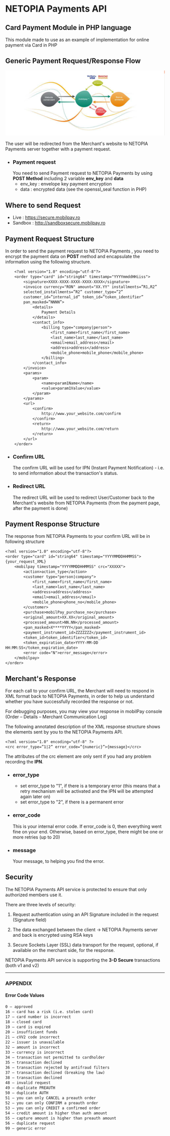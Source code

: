 # NETOPIA Payments API

## Card Payment Module in PHP language
This module made to use as an example of implementation for online payment via Card in PHP 

## Generic Payment Request/Response Flow
<img src="img/NETOPIA_Payments_flow.png">

The user will be redirected from the Merchant's website to NETOPIA Payments server together with a payment request.

- ### Payment request 
    You need to send Payment request to NETOPIA Payments by using **POST Method** including 2 variable **env_key** and **data**
    - env_key : envelope key
payment encryption
    - data : encrypted data
 (see the openssl_seal function in PHP)
    
## Where to send Request
- Live : https://secure.mobilpay.ro
- Sandbox : http://sandboxsecure.mobilpay.ro

## Payment Request Structure
In order to send the payment request to NETOPIA Payments , you need to encrypt the payment data on **POST** method and encapsulate the information using the following structure.  

        <?xml version="1.0" encoding="utf-8"?>
        <order type="card" id="string64" timestamp="YYYYmmddHHiiss">
            <signature>XXXX-XXXX-XXXX-XXXX-XXXX</signature>
            <invoice currency="RON" amount="XX.YY" installments=”R1,R2”
            selected_installments=”R2” customer_type=”2”
            customer_id=”internal_id” token_id=”token_identifier”
            pan_masked=”NNNN”>
                <details>
                    Payment Details
                </details>
                <contact_info>
                    <billing type="company|person">
                        <first_name>first_name</first_name>
                        <last_name>last_name</last_name>
                        <email>email_address</email>
                        <address>address</address>
                        <mobile_phone>mobile_phone</mobile_phone>
                    </billing>
                </contact_info>
            </invoice>
            <params>
                <param>
                    <name>param1Name</name>
                    <value>param1Value</value>
                </param>
            </params>
            <url>
                <confirm>
                    http://www.your_website.com/confirm
                </confirm>
                <return>
                    http://www.your_website.com/return
                </return>
            </url>
        </order>
- ### Confirm URL
    The confirm URL will be used for IPN (Instant Payment Notification) - i.e. to send information about the transaction's status.
- ### Redirect URL
    The redirect URL will be used to redirect User/Customer back to the Merchant's website from NETOPIA Payments (from the payment page, after the payment is done)

## Payment Response Structure
The response from NETOPIA Payments to your confirm URL will be in following structure

    <?xml version="1.0" encoding="utf-8"?>
    <order type="card" id="string64" timestamp="YYYYMMDDHHMMSS">
    {your_request_XML}
        <mobilpay timestamp="YYYYMMDDHHMMSS" crc="XXXXX">
            <action>action_type</action>
            <customer type="person|company">
                <first_name>first_name</first_name>
                <last_name>last_name</last_name>
                <address>address</address>
                <email>email_address</email>
                <mobile_phone>phone_no</mobile_phone>
            </customer>
            <purchase>mobilPay_purchase_no</purchase>
            <original_amount>XX.XX</original_amount>
            <processed_amount>NN.NN</processed_amount>
            <pan_masked>X****YYYY</pan_masked>
            <payment_instrument_id>ZZZZZZZ</payment_instrument_id>
            <token_id>token_identifier</token_id>
            <token_expiration_date>YYYY-MM-DD HH:MM:SS</token_expiration_date>
            <error code="N">error_message</error>
        </mobilpay>
    </order>

## Merchant's Response
For each call to your confirm URL, the Merchant will need to respond in XML format back to NETOPIA Payments, in order to help us understand whether you have successfully recorded the response or not.

For debugging purposes, you may view your response in mobilPay console (Order – Details – Merchant Communication Log)

The following annotated description of the XML response structure shows the elements sent by you to the NETOPIA Payments API.

    <?xml version="1.0" encoding="utf-8" ?>
    <crc error_type=”1|2” error_code=”{numeric}”>{message}</crc>

The attributes of the crc element are only sent if you had any problem recording
the **IPN**.
- ### error_type 
    - set error_type  to "1", if there is a temporary error (this means that a retry mechanism will be activated and the IPN will be attempted again later on)
    - set error_type  to "2", if there is a permanent error

- ### error_code
    This is your internal error code. If error_code is 0, then everything went fine on your end. Otherwise, based on error_type, there might be one or more retries (up to 20)
- ### message
    Your message, to helping you find the error.

## Security
The NETOPIA Payments API service is protected to ensure that only authorized members use it.

There are three levels of security:
1. Request authentication using an API Signature included in the request (Signature field)

2. The data exchanged between the client → NETOPIA Payments server and back is encrypted using RSA keys

3. Secure Sockets Layer (SSL) data transport for the request, optional, if available
on the merchant side, for the response.

NETOPIA Payments API service is supporting the **3-D Secure** transactions (both v1 and v2)

<hr>

### APPENDIX
#### Error Code Values
    0 – approved
    16 – card has a risk (i.e. stolen card)
    17 – card number is incorrect
    18 – closed card
    19 – card is expired
    20 – insufficient funds
    21 – cVV2 code incorrect
    22 – issuer is unavailable
    32 – amount is incorrect
    33 – currency is incorrect
    34 – transaction not permitted to cardholder
    35 – transaction declined
    36 – transaction rejected by antifraud filters
    37 – transaction declined (breaking the law)
    38 – transaction declined
    48 – invalid request
    49 – duplicate PREAUTH
    50 – duplicate AUTH
    51 – you can only CANCEL a preauth order
    52 – you can only CONFIRM a preauth order
    53 – you can only CREDIT a confirmed order
    54 – credit amount is higher than auth amount
    55 – capture amount is higher than preauth amount
    56 – duplicate request
    99 – generic error



